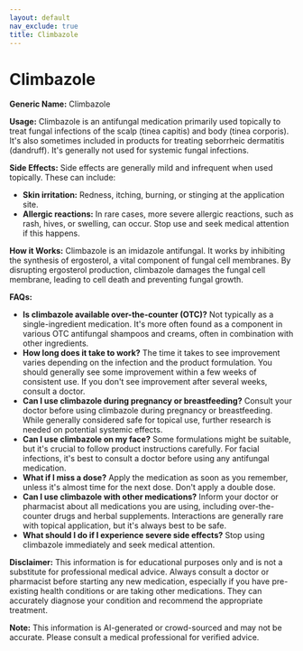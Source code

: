 ```yaml
---
layout: default
nav_exclude: true
title: Climbazole
---
```


# Climbazole

**Generic Name:** Climbazole

**Usage:** Climbazole is an antifungal medication primarily used topically to treat fungal infections of the scalp (tinea capitis) and body (tinea corporis). It's also sometimes included in products for treating seborrheic dermatitis (dandruff).  It's generally not used for systemic fungal infections.

**Side Effects:**  Side effects are generally mild and infrequent when used topically.  These can include:

* **Skin irritation:** Redness, itching, burning, or stinging at the application site.
* **Allergic reactions:**  In rare cases, more severe allergic reactions, such as rash, hives, or swelling, can occur.  Stop use and seek medical attention if this happens.


**How it Works:** Climbazole is an imidazole antifungal. It works by inhibiting the synthesis of ergosterol, a vital component of fungal cell membranes.  By disrupting ergosterol production, climbazole damages the fungal cell membrane, leading to cell death and preventing fungal growth.


**FAQs:**

* **Is climbazole available over-the-counter (OTC)?**  Not typically as a single-ingredient medication. It's more often found as a component in various OTC antifungal shampoos and creams, often in combination with other ingredients.
* **How long does it take to work?**  The time it takes to see improvement varies depending on the infection and the product formulation. You should generally see some improvement within a few weeks of consistent use.  If you don't see improvement after several weeks, consult a doctor.
* **Can I use climbazole during pregnancy or breastfeeding?**  Consult your doctor before using climbazole during pregnancy or breastfeeding.  While generally considered safe for topical use, further research is needed on potential systemic effects.
* **Can I use climbazole on my face?**  Some formulations might be suitable, but it's crucial to follow product instructions carefully.  For facial infections, it's best to consult a doctor before using any antifungal medication.
* **What if I miss a dose?**  Apply the medication as soon as you remember, unless it's almost time for the next dose.  Don't apply a double dose.
* **Can I use climbazole with other medications?**  Inform your doctor or pharmacist about all medications you are using, including over-the-counter drugs and herbal supplements.  Interactions are generally rare with topical application, but it's always best to be safe.
* **What should I do if I experience severe side effects?** Stop using climbazole immediately and seek medical attention.


**Disclaimer:** This information is for educational purposes only and is not a substitute for professional medical advice. Always consult a doctor or pharmacist before starting any new medication, especially if you have pre-existing health conditions or are taking other medications.  They can accurately diagnose your condition and recommend the appropriate treatment.


**Note:** This information is AI-generated or crowd-sourced and may not be accurate. Please consult a medical professional for verified advice.
